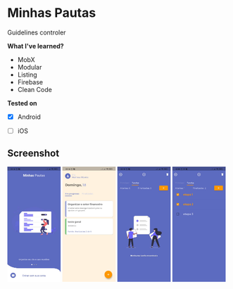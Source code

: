 # Minhas Pautas
 Guidelines controler
 
**What I've learned?**
* MobX
* Modular
* Listing
* Firebase
* Clean Code

**Tested on**
- [X] Android
- [ ] iOS


## Screenshot

<img src="release/images/Login.jpeg?raw=true" width="24%" /> <img src="release/images/Pautas.jpeg?raw=true" width="24%" /> <img src="release/images/Tasks.jpeg?raw=true" width="24%" /> <img src="release/images/Tasks_list.jpeg?raw=true" width="24%" />

